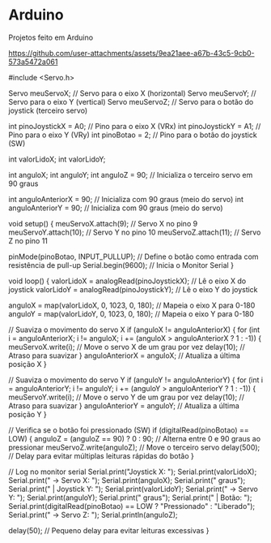 # Arduino
Projetos feito em Arduino


https://github.com/user-attachments/assets/9ea21aee-a67b-43c5-9cb0-573a5472a061




#include <Servo.h>

Servo meuServoX;  // Servo para o eixo X (horizontal)
Servo meuServoY;  // Servo para o eixo Y (vertical)
Servo meuServoZ;  // Servo para o botão do joystick (terceiro servo)

int pinoJoystickX = A0; // Pino para o eixo X (VRx)
int pinoJoystickY = A1; // Pino para o eixo Y (VRy)
int pinoBotao = 2;      // Pino para o botão do joystick (SW)

int valorLidoX;
int valorLidoY;

int anguloX;
int anguloY;
int anguloZ = 90;  // Inicializa o terceiro servo em 90 graus

int anguloAnteriorX = 90; // Inicializa com 90 graus (meio do servo)
int anguloAnteriorY = 90; // Inicializa com 90 graus (meio do servo)

void setup() {
  meuServoX.attach(9);    // Servo X no pino 9
  meuServoY.attach(10);   // Servo Y no pino 10
  meuServoZ.attach(11);   // Servo Z no pino 11

  pinMode(pinoBotao, INPUT_PULLUP);  // Define o botão como entrada com resistência de pull-up
  Serial.begin(9600);     // Inicia o Monitor Serial
}

void loop() {
  valorLidoX = analogRead(pinoJoystickX);           // Lê o eixo X do joystick
  valorLidoY = analogRead(pinoJoystickY);           // Lê o eixo Y do joystick

  anguloX = map(valorLidoX, 0, 1023, 0, 180);      // Mapeia o eixo X para 0-180
  anguloY = map(valorLidoY, 0, 1023, 0, 180);      // Mapeia o eixo Y para 0-180

  // Suaviza o movimento do servo X
  if (anguloX != anguloAnteriorX) {
    for (int i = anguloAnteriorX; i != anguloX; i += (anguloX > anguloAnteriorX ? 1 : -1)) {
      meuServoX.write(i); // Move o servo X de um grau por vez
      delay(10); // Atraso para suavizar
    }
    anguloAnteriorX = anguloX; // Atualiza a última posição X
  }

  // Suaviza o movimento do servo Y
  if (anguloY != anguloAnteriorY) {
    for (int i = anguloAnteriorY; i != anguloY; i += (anguloY > anguloAnteriorY ? 1 : -1)) {
      meuServoY.write(i); // Move o servo Y de um grau por vez
      delay(10); // Atraso para suavizar
    }
    anguloAnteriorY = anguloY; // Atualiza a última posição Y
  }

  // Verifica se o botão foi pressionado (SW)
  if (digitalRead(pinoBotao) == LOW) {
    anguloZ = (anguloZ == 90) ? 0 : 90; // Alterna entre 0 e 90 graus ao pressionar
    meuServoZ.write(anguloZ);           // Move o terceiro servo
    delay(500);                         // Delay para evitar múltiplas leituras rápidas do botão
  }

  // Log no monitor serial
  Serial.print("Joystick X: ");
  Serial.print(valorLidoX);
  Serial.print(" -> Servo X: ");
  Serial.print(anguloX);
  Serial.print(" graus");
  Serial.print(" | Joystick Y: ");
  Serial.print(valorLidoY);
  Serial.print(" -> Servo Y: ");
  Serial.print(anguloY);
  Serial.print(" graus");
  Serial.print(" | Botão: ");
  Serial.print(digitalRead(pinoBotao) == LOW ? "Pressionado" : "Liberado");
  Serial.print(" -> Servo Z: ");
  Serial.println(anguloZ);

  delay(50); // Pequeno delay para evitar leituras excessivas
}
